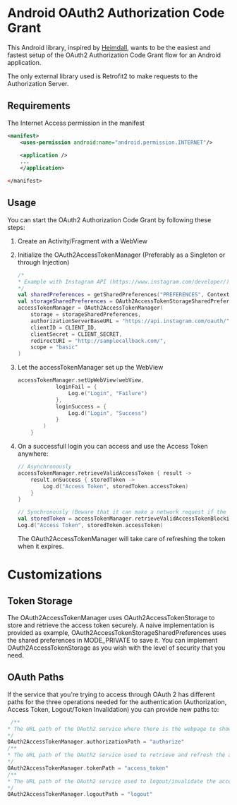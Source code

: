 # Android OAuth2 Authorization Code Grant
This Android library, inspired by [Heimdall](https://github.com/trivago/Heimdall.droid), wants to be the easiest and fastest setup of the OAuth2 Authorization Code Grant flow for an Android application.

The only external library used is Retrofit2 to make requests to the Authorization Server.

## Requirements

The Internet Access permission in the manifest
```xml
<manifest>
    <uses-permission android:name="android.permission.INTERNET"/>

    <application />
    ...
    </application>

</manifest>
```

## Usage
You can start the OAuth2 Authorization Code Grant by following these steps:

1. Create an Activity/Fragment with a WebView
2. Initialize the OAuth2AccessTokenManager (Preferably as a Singleton or through Injection)
    ```kotlin
    /*
    * Example with Instagram API (https://www.instagram.com/developer/)
    */
    val sharedPreferences = getSharedPreferences("PREFERENCES", Context.MODE_PRIVATE)
    val storageSharedPreferences = OAuth2AccessTokenStorageSharedPreferences(sharedPreferences)
    accessTokenManager = OAuth2AccessTokenManager(
        storage = storageSharedPreferences,
        authorizationServerBaseURL = "https://api.instagram.com/oauth/",
        clientID = CLIENT_ID,
        clientSecret = CLIENT_SECRET,
        redirectURI = "http://samplecallback.com/",
        scope = "basic"
    )
    ```
3. Let the accessTokenManager set up the WebView
    ```kotlin
    accessTokenManager.setUpWebView(webView,
                loginFail = {
                    Log.e("Login", "Failure")
                },
                loginSuccess = {
                    Log.d("Login", "Success")
                }
            )
        }
    ```
4. On a successfull login you can access and use the Access Token anywhere:
    ```kotlin
    // Asynchronously
    accessTokenManager.retrieveValidAccessToken { result ->
        result.onSuccess { storedToken ->
            Log.d("Access Token", storedToken.accessToken)
        }
    }
    ```

    ```kotlin
    // Synchronously (Beware that it can make a network request if the token is expired and can crash the app if it is made in the UI Thread)
    val storedToken = accessTokenManager.retrieveValidAccessTokenBlocking()
    Log.d("Access Token", storedToken.accessToken)
    ```
    The OAuth2AccessTokenManager will take care of refreshing the token when it expires.

# Customizations

## Token Storage

The OAuth2AccessTokenManager uses OAuth2AccessTokenStorage to store and retrieve the access token securely. A naive implementation is provided as example, OAuth2AccessTokenStorageSharedPreferences uses the shared preferences in MODE_PRIVATE to save it. You can implement OAuth2AccessTokenStorage as you wish with the level of security that you need.

## OAuth Paths

If the service that you're trying to access through OAuth 2 has different paths for the three operations needed for the authentication (Authorization, Access Token, Logout/Token Invalidation) you can provide new paths to:

```kotlin
 /**
* The URL path of the OAuth2 service where there is the webpage to show to user
*/
OAuth2AccessTokenManager.authorizationPath = "authorize"
/**
* The URL path of the OAuth2 service used to retrieve and refresh the access token
*/
OAuth2AccessTokenManager.tokenPath = "access_token"
/**
* The URL path of the OAuth2 service used to logout/invalidate the access token
*/
OAuth2AccessTokenManager.logoutPath = "logout"
```